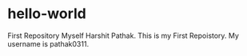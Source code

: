 # hello-world
First Repository
Myself Harshit Pathak. This is my First Repoistory. My username is pathak0311.
